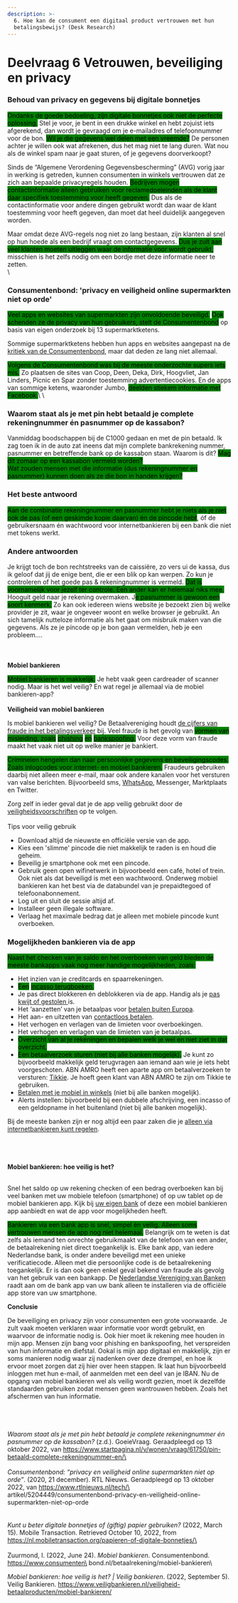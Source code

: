 ```yaml
---
description: >-
  6. Hoe kan de consument een digitaal product vertrouwen met hun
  betalingsbewijs? (Desk Research)
---
```


# Deelvraag 6 Vetrouwen, beveiliging en privacy

### Behoud van privacy en gegevens bij digitale bonnetjes

<mark style="background-color:green;">Ondanks de goede bedoeling, zijn digitale bonnetjes ook niet de perfecte oplossing.</mark> Stel je voor, je bent in een drukke winkel en hebt zojuist iets afgerekend, dan wordt je gevraagd om je e-mailadres of telefoonnummer voor de bon. <mark style="background-color:green;">Wil je die gegevens wel delen met een vreemde?</mark> De personen achter je willen ook wat afrekenen, dus het mag niet te lang duren. Wat nou als de winkel spam naar je gaat sturen, of je gegevens doorverkoopt?

Sinds de “Algemene Verordening Gegevensbescherming” (AVG) vorig jaar in werking is getreden, kunnen consumenten in winkels vertrouwen dat ze zich aan bepaalde privacyregels houden. <mark style="background-color:green;">Bedrijven mogen contactinformatie alleen gebruiken voor reclamedoeleinden als de klant daar specifiek toestemming voor heeft gegeven.</mark> Dus als de contactinformatie voor andere dingen gebruikt wordt dan waar de klant toestemming voor heeft gegeven, dan moet dat heel duidelijk aangegeven worden.

Maar omdat deze AVG-regels nog niet zo lang bestaan, zijn klanten al snel op hun hoede als een bedrijf vraagt om contactgegevens. <mark style="background-color:green;">Dus je zult aan veel klanten moeten uitleggen waar de informatie voor wordt gebruikt,</mark> misschien is het zelfs nodig om een bordje met deze informatie neer te zetten.\
\


### Consumentenbond: 'privacy en veiligheid online supermarkten niet op orde'

<mark style="background-color:green;">Veel apps en websites van supermarkten zijn onvoldoende beveiligd.</mark> <mark style="background-color:green;">Ook schenden ze de privacy van hun gebruikers, stelt de Consumentenbond</mark> op basis van eigen onderzoek bij 13 supermarktketens.

Sommige supermarktketens hebben hun apps en websites aangepast na de [kritiek van de Consumentenbond](https://www.consumentenbond.nl/nieuws/2020/privacy-en-beveiliging-veel-online-supermarkten-ondermaats), maar dat deden ze lang niet allemaal.

<mark style="background-color:green;">Volgens de Consumentenbond was bij de meeste onderzochte supers iets mis.</mark> Zo plaatsen de sites van Coop, Deen, Deka, Dirk, Hoogvliet, Jan Linders, Picnic en Spar zonder toestemming advertentiecookies. En de apps van sommige ketens, waaronder Jumbo, <mark style="background-color:green;">deelden stiekem informatie met Facebook.</mark>\ <mark style="background-color:green;"></mark>\ <mark style="background-color:green;"></mark>

### Waarom staat als je met pin hebt betaald je complete rekeningnummer én pasnummer op de kassabon?

Vanmiddag boodschappen bij de C1000 gedaan en met de pin betaald. Ik zag toen ik in de auto zat ineens dat mijn complete bankrekening nummer, pasnummer en betreffende bank op de kassabon staan. Waarom is dit? <mark style="background-color:green;">Mag dit zomaar op een kassabon vermeld worden?</mark>\
<mark style="background-color:green;">Wat zouden mensen met die informatie (dus rekeningnummer en pasnummer) kunnen doen als ze die bon in handen krijgen?</mark>

### Het beste antwoord

<mark style="background-color:green;">Aan de combinatie rekeningnummer en pasnummer hebt je niets als je niet ook de pas (of een geskimde kopie daarvan) én de pincode hebt</mark>, óf de gebruikersnaam én wachtwoord voor internetbankieren bij een bank die niet met tokens werkt.

### Andere antwoorden

Je krijgt toch de bon rechtstreeks van de caissiëre, zo vers ui de kassa, dus ik geloof dat jij de enige bent, die er een blik op kan werpen. Zo kun je controleren of het goede pas & rekeningnummer is vermeld. <mark style="background-color:green;">Dat is voornamelijk voor jezelf ter controle. Een ander kan er helemaal niks mee.</mark> Hooguit geld naar je rekening overmaken. J<mark style="background-color:green;">e pasnummer is gewoon een soort kenmerk.</mark> Zo kan ook iedereen wiens website je bezoekt zien bij welke provider je zit, waar je ongeveer woont en welke browser je gebruikt. An sich tamelijk nutteloze informatie als het gaat om misbruik maken van die gegevens. Als ze je píncode op je bon gaan vermelden, heb je een probleem....\
\
\
\
**Mobiel bankieren**

<mark style="background-color:green;">Mobiel bankieren is makkelijk.</mark> Je hebt vaak geen cardreader of scanner nodig. Maar is het wel veilig? En wat regel je allemaal via de mobiel bankieren-app?\
\
**Veiligheid van mobiel bankieren**

Is mobiel bankieren wel veilig? De Betaalvereniging houdt [de cijfers van fraude in het betalingsverkeer](https://www.betaalvereniging.nl/actueel/fraudecijfers/) bij. Veel fraude is het gevolg van <mark style="background-color:green;">vormen van misleiding, zoals</mark> [<mark style="background-color:green;">phishing</mark>](https://www.consumentenbond.nl/veilig-internetten/nepmails-en-phishing) <mark style="background-color:green;">en</mark> [<mark style="background-color:green;">bankspoofing</mark>](https://www.consumentenbond.nl/veilig-internetten/bank-spoofing-oplichting-door-nepmedewerkers)<mark style="background-color:green;">.</mark> Voor deze vorm van fraude maakt het vaak niet uit op welke manier je bankiert.&#x20;

<mark style="background-color:green;">Criminelen hengelen dan naar persoonlijke gegevens en beveiligingscodes. Zoals inlogcodes voor internet- en mobiel bankieren.</mark> Fraudeurs gebruiken daarbij niet alleen meer e-mail, maar ook andere kanalen voor het versturen van valse berichten. Bijvoorbeeld sms, [WhatsApp](https://www.consumentenbond.nl/veilig-internetten/whatsapp-fraude), Messenger, Marktplaats en Twitter.&#x20;

Zorg zelf in ieder geval dat je de app veilig gebruikt door de [veiligheidsvoorschriften](https://www.consumentenbond.nl/betaalrekening/bankvoorwaarden) op te volgen. \
\
Tips voor veilig gebruik

* Download altijd de nieuwste en officiële versie van de app.
* Kies een 'slimme' pincode die niet makkelijk te raden is en houd die geheim.
* Beveilig je smartphone ook met een pincode.
* Gebruik geen open wifinetwerk in bijvoorbeeld een café, hotel of trein. Ook niet als dat beveiligd is met een wachtwoord. Onderweg mobiel bankieren kan het best via de databundel van je prepaidtegoed of telefoonabonnement.
* Log uit en sluit de sessie altijd af.
* Installeer geen illegale software.
* Verlaag het maximale bedrag dat je alleen met mobiele pincode kunt overboeken.

### Mogelijkheden bankieren via de app

<mark style="background-color:green;">Naast het checken van je saldo en het overboeken van geld bieden de meeste bankapps vaak nog meer handige mogelijkheden, zoals:</mark>

* Het inzien van je creditcards en spaarrekeningen.
* <mark style="background-color:green;">Een</mark> [<mark style="background-color:green;">incasso terugboeken</mark>](https://staging.consumentenbond.nl/betaalrekening/incassomaatregelen#no2)<mark style="background-color:green;">.</mark>
* Je pas direct blokkeren én deblokkeren via de app. Handig als je [pas kwijt of gestolen ](https://www.consumentenbond.nl/betaalrekening/bankpas-kwijt-gestolen)is.
* Het ‘aanzetten’ van je betaalpas voor [betalen buiten Europa](https://www.consumentenbond.nl/betaalrekening/betalen-in-het-buitenland).
* Het aan- en uitzetten van [contactloos betalen](https://www.consumentenbond.nl/betaalrekening/mobiel-en-contactloos-betalen).
* Het verhogen en verlagen van de limieten voor overboekingen.
* Het verhogen en verlagen van de limieten van je betaalpas.
* <mark style="background-color:green;">Overzicht van al je rekeningen en bepalen welk je wel en niet ziet in dat overzicht.</mark>
* <mark style="background-color:green;">Een betaalverzoek sturen (niet bij alle banken mogelijk).</mark> Je kunt zo bijvoorbeeld makkelijk geld terugvragen aan iemand aan wie je iets hebt voorgeschoten. ABN AMRO heeft een aparte app om betaalverzoeken te versturen: [Tikkie](https://www.consumentenbond.nl/betaalrekening/tikkie). Je hoeft geen klant van ABN AMRO te zijn om Tikkie te gebruiken.
* [Betalen met je mobiel in winkels](https://www.consumentenbond.nl/betaalrekening/mobiel-betalen) (niet bij alle banken mogelijk).
* Alerts instellen: bijvoorbeeld bij een dubbele afschrijving, een incasso of een geldopname in het buitenland (niet bij alle banken mogelijk).

Bij de meeste banken zijn er nog altijd een paar zaken die je [alleen via internetbankieren kunt regelen](https://www.consumentenbond.nl/betaalrekening/internetbankieren#no1).\
\
\
\
\
**Mobiel bankieren: hoe veilig is het?**

\
Snel het saldo op uw rekening checken of een bedrag overboeken kan bij veel banken met uw mobiele telefoon (smartphone) of op uw tablet op de mobiel bankieren app. Kijk bij [uw eigen bank](https://www.veiligbankieren.nl/faq/) of deze een mobiel bankieren app aanbiedt en wat de app voor mogelijkheden heeft.

<mark style="background-color:green;">Bankieren via een bank app is snel, simpel én veilig. Alleen soms vertrouwen mensen de app nog niet helemaal.</mark> Belangrijk om te weten is dat zelfs als iemand ten onrechte gebruikmaakt van de telefoon van een ander, de betaalrekening niet direct toegankelijk is. Elke bank app, van iedere Nederlandse bank, is onder andere beveiligd met een unieke verificatiecode. Alleen met die persoonlijke code is de betaalrekening toegankelijk. Er is dan ook geen enkel geval bekend van fraude als gevolg van het gebruik van een bankapp. De [Nederlandse Vereniging van Banken](https://www.nvb.nl/) raadt aan om de bank app van uw bank alleen te installeren via de officiële app store van uw smartphone.



**Conclusie**

De beveiliging en privacy zijn voor consumenten een grote voorwaarde. Je zult vaak moeten verklaren waar informatie voor wordt gebruikt, en waarvoor de informatie nodig is. Ook hier moet ik rekening mee houden in mijn app. Mensen zijn bang voor phishing en bankspoofing, het verspreiden van hun informatie en diefstal. Ookal is mijn app digitaal en makkelijk, zijn er soms manieren nodig waar zij nadenken over deze drempel, en hoe ik ervoor moet zorgen dat zij hier over heen stappen. Ik laat hun bijvoorbeeld inloggen met hun e-mail, of aanmelden met een deel van je IBAN. Nu de opgang van mobiel bankieren wel als veilig wordt gezien, moet ik dezelfde standaarden gebruiken zodat mensen geen wantrouwen hebben. Zoals het afschermen van hun informatie. \
\
\
\
\
_Waarom staat als je met pin hebt betaald je complete rekeningnummer én pasnummer op de kassabon?_ (z.d.). GoeieVraag. Geraadpleegd op 13 oktober 2022, van https://www.startpagina.nl/v/wonen/vraag/61750/pin-betaald-complete-rekeningnummer-en/\
\
\
_Consumentenbond: “privacy en veiligheid online supermarkten niet op orde”_. (2020, 21 december). RTL Nieuws. Geraadpleegd op 13 oktober 2022, van https://www.rtlnieuws.nl/tech/\
artikel/5204449/consumentenbond-privacy-en-veiligheid-online-supermarkten-niet-op-orde\
\
\
_Kunt u beter digitale bonnetjes of (giftig) papier gebruiken?_ (2022, March 15). Mobile Transaction. Retrieved October 10, 2022, from https://nl.mobiletransaction.org/papieren-of-digitale-bonnetjes/\
\
\
Zuurmond, I. (2022, June 24). _Mobiel bankieren_. Consumentenbond. https://www.consumenten\
bond.nl/betaalrekening/mobiel-bankieren\


_Mobiel bankieren: hoe veilig is het? | Veilig bankieren_. (2022, September 5). Veilig Bankieren. https://www.veiligbankieren.nl/veiligheid-betaalproducten/mobiel-bankieren/
